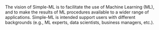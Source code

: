 The vision of Simple-ML is to facilitate the use of Machine Learning (ML), and to make the results of ML procedures available to a wider range of applications. Simple-ML is intended support users with different backgrounds (e.g., ML experts, data scientists, business managers, etc.).